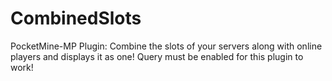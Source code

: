 # CombinedSlots
PocketMine-MP Plugin: Combine the slots of your servers along with online players and displays it as one! Query must be enabled for this plugin to work!
